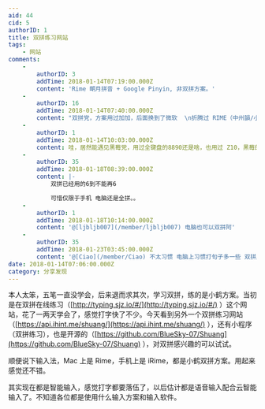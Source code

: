 ```yaml
---
aid: 44
cid: 5
authorID: 1
title: 双拼练习网站
tags:
    - 网站
comments:
    -
        authorID: 3
        addTime: 2018-01-14T07:19:00.000Z
        content: 'Rime 朙月拼音 + Google Pinyin, 非双拼方案。'
    -
        authorID: 16
        addTime: 2018-01-14T07:40:00.000Z
        content: "双拼党，方案用过加加，后面换到了微软  \n折腾过 RIME（中州韻/小狼毫/鼠須管/同文），还是回到了自带的  \n话说 Windows 10 自 Creators Update 的微软拼音以及 macOS High Sierra 上的简体双拼还挺好用的，Android 上一直用 Google Pinyin（纠错太舒服）。BB10 的词库也养了几年了，虽说只能全拼但体验也不错了，对得起它的键盘了\U0001F602"
    -
        authorID: 1
        addTime: 2018-01-14T10:03:00.000Z
        content: 哇，居然能遇见黑莓党，用过全键盘的8890还是啥，也用过 Z10，黑莓的好多东西还是很好用的。
    -
        authorID: 35
        addTime: 2018-01-18T08:39:00.000Z
        content: |-
            双拼已经用的6到不能再6

            可惜仅限于手机 电脑还是全拼。。
    -
        authorID: 1
        addTime: 2018-01-18T10:14:00.000Z
        content: '@[ljbljb007](/member/ljbljb007) 电脑也可以双拼阿'
    -
        authorID: 35
        addTime: 2018-01-23T03:45:00.000Z
        content: '@[Ciao](/member/Ciao) 不太习惯 电脑上习惯打句子多一些 双拼用起来感觉不6'
date: 2018-01-14T07:06:00.000Z
category: 分享发现
---
```


本人太笨，五笔一直没学会，后来退而求其次，学习双拼，练的是小鹤方案。当初是在双拼在线练习（[http://typing.sjz.io/#/](http://typing.sjz.io/#/) ）这个网站，花了一两天学会了，感觉打字快了不少。今天看到另外一个双拼练习网站（[https://api.ihint.me/shuang/](https://api.ihint.me/shuang/) ），还有小程序（双拼练习），也是开源的（[https://github.com/BlueSky-07/Shuang](https://github.com/BlueSky-07/Shuang) ），对双拼感兴趣的可以试试。

顺便说下输入法，Mac 上是 Rime，手机上是 iRime，都是小鹤双拼方案。用起来感觉还不错。

其实现在都是智能输入，感觉打字都要落伍了，以后估计都是语音输入配合云智能输入了。不知道各位都是使用什么输入方案和输入软件。
